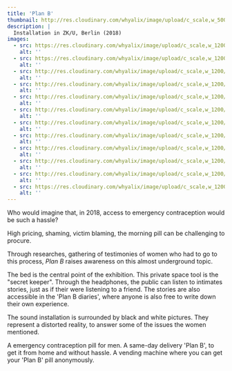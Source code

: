 ```yaml
---
title: 'Plan B'
thumbnail: http://res.cloudinary.com/whyalix/image/upload/c_scale,w_500/v1521212545/alixlucas/plan-b/DSC07505.jpg
description: |
  Installation in ZK/U, Berlin (2018)
images:
  - src: https://res.cloudinary.com/whyalix/image/upload/c_scale,w_1200/v1543895575/alixlucas/plan-b/planB-facebook-02.jpg
    alt: ''
  - src: https://res.cloudinary.com/whyalix/image/upload/c_scale,w_1200/v1543895574/alixlucas/plan-b/planB-facebook.jpg
    alt: ''
  - src: http://res.cloudinary.com/whyalix/image/upload/c_scale,w_1200/v1521212595/alixlucas/plan-b/DSC07500.jpg
    alt: ''
  - src: http://res.cloudinary.com/whyalix/image/upload/c_scale,w_1200/v1521212599/alixlucas/plan-b/DSC07586.jpg
    alt: ''
  - src: http://res.cloudinary.com/whyalix/image/upload/c_scale,w_1200/v1521212545/alixlucas/plan-b/DSC07505.jpg
    alt: ''
  - src: http://res.cloudinary.com/whyalix/image/upload/c_scale,w_1200/v1521212544/alixlucas/plan-b/DSC07480.jpg
    alt: ''
  - src: http://res.cloudinary.com/whyalix/image/upload/c_scale,w_1200/v1521212593/alixlucas/plan-b/DSC07548.jpg
    alt: ''
  - src: http://res.cloudinary.com/whyalix/image/upload/c_scale,w_1200/v1521212546/alixlucas/plan-b/DSC07499.jpg
    alt: ''
  - src: http://res.cloudinary.com/whyalix/image/upload/c_scale,w_1200/v1521212613/alixlucas/plan-b/DSC07590.jpg
    alt: ''
  - src: http://res.cloudinary.com/whyalix/image/upload/c_scale,w_1200/v1521212622/alixlucas/plan-b/DSC07587.jpg
    alt: ''
  - src: http://res.cloudinary.com/whyalix/image/upload/c_scale,w_1200/v1521212544/alixlucas/plan-b/DSC07480.jpg
    alt: ''
  - src: https://res.cloudinary.com/whyalix/image/upload/c_scale,w_1200/v1543817505/alixlucas/plan-b/planB-01-before.jpg
    alt: ''
---
```


Who would imagine that, in 2018, access to emergency contraception would be such a hassle?

High pricing, shaming, victim blaming, the morning pill can be challenging to procure.

Through researches, gathering of testimonies of women who had to go to this process, _Plan B_ raises awareness on this almost underground topic.

The bed is the central point of the exhibition. This private space tool is the "secret keeper".
Through the headphones, the public can listen to intimates stories, just as if their were listening to a friend.
The stories are also accessible in the 'Plan B diaries', where anyone is also free to write down their own experience.

The sound installation is surrounded by black and white pictures. They represent a distorted reality, to answer some of the issues the women mentioned.

A emergency contraception pill for men.
A same-day delivery 'Plan B', to get it from home and without hassle.
A vending machine where you can get your 'Plan B' pill anonymously.
